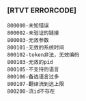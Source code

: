 ### [RTVT ERRORCODE]
    800000-未知错误
    800002-未验证的链接
    800003-无效参数
    800101-无效的系统时间
    800102-token非法，无效编码
    800103-无效的pid
    800105-不支持的语言
    800106-备选语言过多
    800107-翻译流到达上限
    800200-流id不存在


